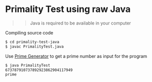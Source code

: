 # Primality Test using raw Java

>> Java is required to be available in your computer

Compiling source code

```bash
$ cd primality-test-java
$ javac PrimalityTest.java
```

Use [Prime Generator](https://bigprimes.org/) to get a prime number as input for the program

```bash
$ java PrimalityTest
673787910737892923862904117949
prime
```